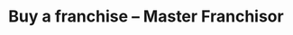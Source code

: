 ---
title: Buy a franchise – Master Franchisor
description: >-
  The Groupe Blanchette – Master Franchisor is one of the largest franchise broker groups in Québec, offering truly innovative restaurant and entertainment concepts.
titre: Franchises
image: null
draft: false
activemenu: franchise
ordre: 20
---